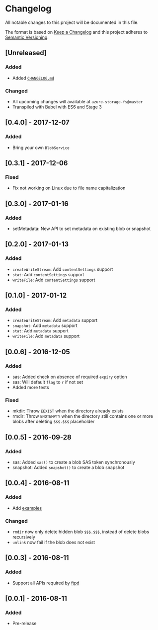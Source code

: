 # Changelog

All notable changes to this project will be documented in this file.

The format is based on [Keep a Changelog](http://keepachangelog.com/en/1.0.0/)
and this project adheres to [Semantic Versioning](http://semver.org/spec/v2.0.0.html).

## [Unreleased]
### Added
- Added [`CHANGELOG.md`](CHANGELOG.md)

### Changed
- All upcoming changes will available at `azure-storage-fs@master`
- Transpiled with Babel with ES6 and Stage 3

## [0.4.0] - 2017-12-07
### Added
- Bring your own `BlobService`

## [0.3.1] - 2017-12-06
### Fixed
- Fix not working on Linux due to file name capitalization

## [0.3.0] - 2017-01-16
### Added
- setMetadata: New API to set metadata on existing blob or snapshot

## [0.2.0] - 2017-01-13
### Added
- `createWriteStream`: Add `contentSettings` support
- `stat`: Add `contentSettings` support
- `writeFile`: Add `contentSettings` support

## [0.1.0] - 2017-01-12
### Added
- `createWriteStream`: Add `metadata` support
- `snapshot`: Add `metadata` support
- `stat`: Add `metadata` support
- `writeFile`: Add `metadata` support

## [0.0.6] - 2016-12-05
### Added
- sas: Added check on absence of required `expiry` option
- sas: Will default `flag` to `r` if not set
- Added more tests

### Fixed
- mkdir: Throw `EEXIST` when the directory already exists
- rmdir: Throw `ENOTEMPTY` when the directory still contains one or more blobs after deleting `$$$.$$$` placeholder

## [0.0.5] - 2016-09-28
### Added
- sas: Added `sas()` to create a blob SAS token synchronously
- snapshot: Added `snapshot()` to create a blob snapshot

## [0.0.4] - 2016-08-11
### Added
- Add [examples](examples)

### Changed
- `rmdir` now only delete hidden blob `$$$.$$$`, instead of delete blobs recursively
- `unlink` now fail if the blob does not exist

## [0.0.3] - 2016-08-11
### Added
- Support all APIs required by [ftpd](https://www.npmjs.com/package/ftpd)

## [0.0.1] - 2016-08-11
### Added
- Pre-release
